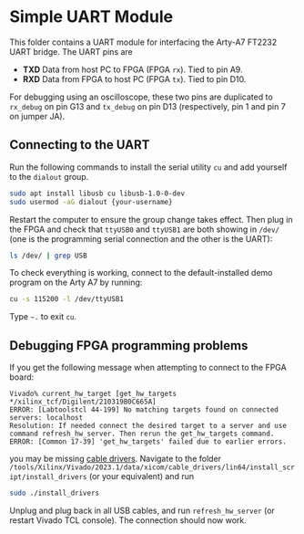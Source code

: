 # Simple UART Module

This folder contains a UART module for interfacing the Arty-A7 FT2232 UART bridge. The UART pins are
* **TXD** Data from host PC to FPGA (FPGA `rx`). Tied to pin A9.
* **RXD** Data from FPGA to host PC (FPGA `tx`). Tied to pin D10.

For debugging using an oscilloscope, these two pins are duplicated to `rx_debug` on pin G13 and `tx_debug` on pin D13 (respectively, pin 1 and pin 7 on jumper JA).

## Connecting to the UART

Run the following commands to install the serial utility `cu` and add yourself to the `dialout` group. 

```bash
sudo apt install libusb cu libusb-1.0-0-dev
sudo usermod -aG dialout {your-username}
```

Restart the computer to ensure the group change takes effect. Then plug in the FPGA and check that `ttyUSB0` and `ttyUSB1` are both showing in `/dev/` (one is the programming serial connection and the other is the UART):

```bash
ls /dev/ | grep USB
```

To check everything is working, connect to the default-installed demo program on the Arty A7 by running:

```bash
cu -s 115200 -l /dev/ttyUSB1
```

Type `~.` to exit `cu`.


## Debugging FPGA programming problems

If you get the following message when attempting to connect to the FPGA board:

```
Vivado% current_hw_target [get_hw_targets */xilinx_tcf/Digilent/210319B0C665A]
ERROR: [Labtoolstcl 44-199] No matching targets found on connected servers: localhost
Resolution: If needed connect the desired target to a server and use command refresh_hw_server. Then rerun the get_hw_targets command.
ERROR: [Common 17-39] 'get_hw_targets' failed due to earlier errors.
```

you may be missing [cable drivers](https://support.xilinx.com/s/article/54381?language=en_US). Navigate to the folder `/tools/Xilinx/Vivado/2023.1/data/xicom/cable_drivers/lin64/install_script/install_drivers` (or your equivalent) and run

```bash
sudo ./install_drivers
```

Unplug and plug back in all USB cables, and run `refresh_hw_server` (or restart Vivado TCL console). The connection should now work.
